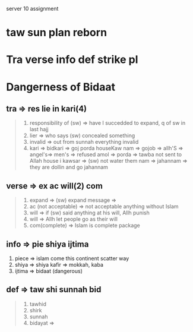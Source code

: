server 10 assignment 

# taw sun plan reborn 
# Tra verse info def strike pl 
# Dangerness of Bidaat 
## tra => res lie in kari(4) 
> 1. responsibility of (sw) =>  have I succedded to      expand,  q of sw in last hajj 
> 2. lier => who says (sw) concealed something 
> 3. invalid => out from sunnah everything invalid 
> 4. kari => bidkari => goj porda houseKaw nam => 
> gojob => allh'S => angel's=> men's => refused amol => 
> porda => tawba not sent to Allah 
> house i kawsar => (sw) not water them 
> nam => jahannam => they are dollin and go jahannam 

## verse => ex ac will(2) com 
> 1. expand => (sw) expand message => 
> 2. ac (not acceptable) => not acceptable anything without Islam 
> 3. will => if (sw) said anything at his will, Allh punish 
> 4. will => Allh let people go as their will 
> 5. com(complete) => Islam is complete package 

## info => pie shiya ijtima 
1. piece => islam come this continent scatter way 
2. shiya => shiya kafir => mokkah, kaba 
3. ijtima => bidaat (dangerous)

## def => taw shi sunnah bid 
> 1. tawhid 
> 2. shirk 
> 3. sunnah 
> 4. bidayat =>


